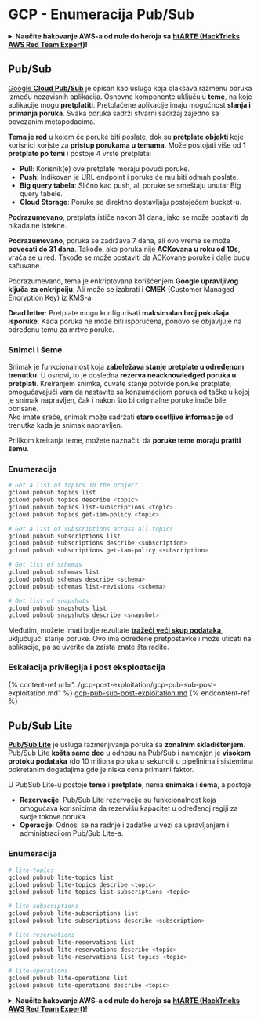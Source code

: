 # GCP - Enumeracija Pub/Sub

<details>

<summary><strong>Naučite hakovanje AWS-a od nule do heroja sa</strong> <a href="https://training.hacktricks.xyz/courses/arte"><strong>htARTE (HackTricks AWS Red Team Expert)</strong></a><strong>!</strong></summary>

Drugi načini podrške HackTricks-u:

* Ako želite da vidite **vašu kompaniju reklamiranu u HackTricks-u** ili **preuzmete HackTricks u PDF formatu** Proverite [**SUBSCRIPTION PLANS**](https://github.com/sponsors/carlospolop)!
* Nabavite [**zvanični PEASS & HackTricks swag**](https://peass.creator-spring.com)
* Otkrijte [**The PEASS Family**](https://opensea.io/collection/the-peass-family), našu kolekciju ekskluzivnih [**NFT-ova**](https://opensea.io/collection/the-peass-family)
* **Pridružite se** 💬 [**Discord grupi**](https://discord.gg/hRep4RUj7f) ili [**telegram grupi**](https://t.me/peass) ili **pratite** me na **Twitter-u** 🐦 [**@carlospolopm**](https://twitter.com/carlospolopm)**.**
* **Podelite svoje hakovanje trikove slanjem PR-ova na** [**HackTricks**](https://github.com/carlospolop/hacktricks) i [**HackTricks Cloud**](https://github.com/carlospolop/hacktricks-cloud) github repozitorijume.

</details>

## Pub/Sub <a href="#reviewing-cloud-pubsub" id="reviewing-cloud-pubsub"></a>

[Google **Cloud Pub/Sub**](https://cloud.google.com/pubsub/) je opisan kao usluga koja olakšava razmenu poruka između nezavisnih aplikacija. Osnovne komponente uključuju **teme**, na koje aplikacije mogu **pretplatiti**. Pretplaćene aplikacije imaju mogućnost **slanja i primanja poruka**. Svaka poruka sadrži stvarni sadržaj zajedno sa povezanim metapodacima.

**Tema je red** u kojem će poruke biti poslate, dok su **pretplate** **objekti** koje korisnici koriste za **pristup porukama u temama**. Može postojati više od **1 pretplate po temi** i postoje 4 vrste pretplata:

* **Pull**: Korisnik(e) ove pretplate moraju povući poruke.
* **Push**: Indikovan je URL endpoint i poruke će mu biti odmah poslate.
* **Big query tabela**: Slično kao push, ali poruke se smeštaju unutar Big query tabele.
* **Cloud Storage**: Poruke se direktno dostavljaju postojećem bucket-u.

**Podrazumevano**, pretplata ističe nakon 31 dana, iako se može postaviti da nikada ne istekne.

**Podrazumevano**, poruka se zadržava 7 dana, ali ovo vreme se može **povećati do 31 dana**. Takođe, ako poruka nije **ACKovana u roku od 10s**, vraća se u red. Takođe se može postaviti da ACKovane poruke i dalje budu sačuvane.

Podrazumevano, tema je enkriptovana korišćenjem **Google upravljivog ključa za enkripciju**. Ali može se izabrati i **CMEK** (Customer Managed Encryption Key) iz KMS-a.

**Dead letter**: Pretplate mogu konfigurisati **maksimalan broj pokušaja isporuke**. Kada poruka ne može biti isporučena, ponovo se objavljuje na određenu temu za mrtve poruke.

### Snimci i šeme

Snimak je funkcionalnost koja **zabeležava stanje pretplate u određenom trenutku**. U osnovi, to je dosledna **rezerva neacknowledged poruka u pretplati**. Kreiranjem snimka, čuvate stanje potvrde poruke pretplate, omogućavajući vam da nastavite sa konzumacijom poruka od tačke u kojoj je snimak napravljen, čak i nakon što bi originalne poruke inače bile obrisane.\
Ako imate sreće, snimak može sadržati **stare osetljive informacije** od trenutka kada je snimak napravljen.

Prilikom kreiranja teme, možete naznačiti da **poruke teme moraju pratiti šemu**.

### Enumeracija
```bash
# Get a list of topics in the project
gcloud pubsub topics list
gcloud pubsub topics describe <topic>
gcloud pubsub topics list-subscriptions <topic>
gcloud pubsub topics get-iam-policy <topic>

# Get a list of subscriptions across all topics
gcloud pubsub subscriptions list
gcloud pubsub subscriptions describe <subscription>
gcloud pubsub subscriptions get-iam-policy <subscription>

# Get list of schemas
gcloud pubsub schemas list
gcloud pubsub schemas describe <schema>
gcloud pubsub schemas list-revisions <schema>

# Get list of snapshots
gcloud pubsub snapshots list
gcloud pubsub snapshots describe <snapshot>
```
Međutim, možete imati bolje rezultate [**tražeći veći skup podataka**](https://cloud.google.com/pubsub/docs/replay-overview), uključujući starije poruke. Ovo ima određene pretpostavke i može uticati na aplikacije, pa se uverite da zaista znate šta radite.

### Eskalacija privilegija i post eksploatacija

{% content-ref url="../gcp-post-exploitation/gcp-pub-sub-post-exploitation.md" %}
[gcp-pub-sub-post-exploitation.md](../gcp-post-exploitation/gcp-pub-sub-post-exploitation.md)
{% endcontent-ref %}

## Pub/Sub Lite

[**Pub/Sub Lite**](https://cloud.google.com/pubsub/docs/choosing-pubsub-or-lite) je usluga razmenjivanja poruka sa **zonalnim skladištenjem**. Pub/Sub Lite **košta samo deo** u odnosu na Pub/Sub i namenjen je **visokom protoku podataka** (do 10 miliona poruka u sekundi) u pipelinima i sistemima pokretanim događajima gde je niska cena primarni faktor.

U PubSub Lite-u postoje **teme** i **pretplate**, nema **snimaka** i **šema**, a postoje:

* **Rezervacije**: Pub/Sub Lite rezervacije su funkcionalnost koja omogućava korisnicima da rezervišu kapacitet u određenoj regiji za svoje tokove poruka.
* **Operacije**: Odnosi se na radnje i zadatke u vezi sa upravljanjem i administracijom Pub/Sub Lite-a.

### Enumeracija
```bash
# lite-topics
gcloud pubsub lite-topics list
gcloud pubsub lite-topics describe <topic>
gcloud pubsub lite-topics list-subscriptions <topic>

# lite-subscriptions
gcloud pubsub lite-subscriptions list
gcloud pubsub lite-subscriptions describe <subscription>

# lite-reservations
gcloud pubsub lite-reservations list
gcloud pubsub lite-reservations describe <topic>
gcloud pubsub lite-reservations list-topics <topic>

# lite-operations
gcloud pubsub lite-operations list
gcloud pubsub lite-operations describe <topic>
```
<details>

<summary><strong>Naučite hakovanje AWS-a od nule do heroja sa</strong> <a href="https://training.hacktricks.xyz/courses/arte"><strong>htARTE (HackTricks AWS Red Team Expert)</strong></a><strong>!</strong></summary>

Drugi načini podrške HackTricks-u:

* Ako želite da vidite **vašu kompaniju reklamiranu na HackTricks-u** ili **preuzmete HackTricks u PDF formatu** proverite [**PLANOVE PRETPLATE**](https://github.com/sponsors/carlospolop)!
* Nabavite [**zvanični PEASS & HackTricks swag**](https://peass.creator-spring.com)
* Otkrijte [**The PEASS Family**](https://opensea.io/collection/the-peass-family), našu kolekciju ekskluzivnih [**NFT-ova**](https://opensea.io/collection/the-peass-family)
* **Pridružite se** 💬 [**Discord grupi**](https://discord.gg/hRep4RUj7f) ili [**telegram grupi**](https://t.me/peass) ili **pratite** me na **Twitter-u** 🐦 [**@carlospolopm**](https://twitter.com/carlospolopm)**.**
* **Podelite svoje hakovanje trikove slanjem PR-ova na** [**HackTricks**](https://github.com/carlospolop/hacktricks) i [**HackTricks Cloud**](https://github.com/carlospolop/hacktricks-cloud) github repozitorijume.

</details>
